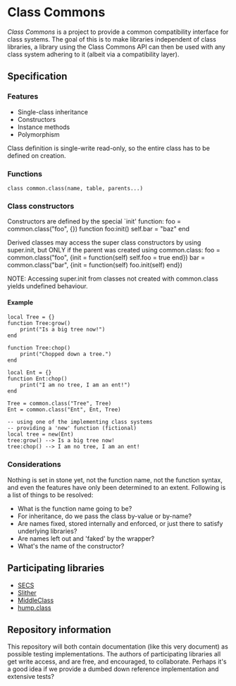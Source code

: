 # Class Commons #
*Class Commons* is a project to provide a common compatibility interface for class systems. The goal of this is to make libraries independent of class libraries, a library using the Class Commons API can then be used with any class system adhering to it (albeit via a compatibility layer).

## Specification ##

### Features ###
* Single-class inheritance
* Constructors
* Instance methods
* Polymorphism

Class definition is single-write read-only, so the entire class has to be defined on creation.

### Functions ###
	class common.class(name, table, parents...)

### Class constructors ###
Constructors are defined by the special `init' function:
	foo = common.class("foo", {})
	function foo:init()
		self.bar = "baz"
	end

Derived classes may access the super class constructors by using super.init, but
ONLY if the parent was created using common.class:
	foo = common.class("foo", {init = function(self) self.foo = true end})
	bar = common.class("bar", {init = function(self) foo.init(self) end})

NOTE: Accessing super.init from classes not created with common.class yields
      undefined behaviour.

#### Example ####
	local Tree = {}
	function Tree:grow()
		print("Is a big tree now!")
	end

	function Tree:chop()
		print("Chopped down a tree.")
	end

	local Ent = {}
	function Ent:chop()
		print("I am no tree, I am an ent!")
	end
	
	Tree = common.class("Tree", Tree)
	Ent = common.class("Ent", Ent, Tree)

	-- using one of the implementing class systems
	-- providing a 'new' function (fictional)
	local tree = new(Ent)
	tree:grow() --> Is a big tree now!
	tree:chop() --> I am no tree, I am an ent!

### Considerations ###
Nothing is set in stone yet, not the function name, not the function syntax, and even the features have only been determined to an extent.
Following is a list of things to be resolved:

* What is the function name going to be?
* For inheritance, do we pass the class by-value or by-name?
* Are names fixed, stored internally and enforced, or just there to satisfy underlying libraries?
* Are names left out and 'faked' by the wrapper?
* What's the name of the constructor?

## Participating libraries ##
* [SECS][]
* [Slither][]
* [MiddleClass][]
* [hump.class][]

## Repository information ##
This repository will both contain documentation (like this very document) as possible testing implementations.
The authors of participating libraries all get write access, and are free, and encouraged, to collaborate.
Perhaps it's a good idea if we provide a dumbed down reference implementation and extensive tests?

[SECS]: http://love2d.org/wiki/Simple_Educative_Class_System
[Slither]: http://bitbucket.org/bartbes/slither
[MiddleClass]: http://github.com/kikito/middleclass/wiki
[hump.class]: http://vrld.github.com/hump/#class
